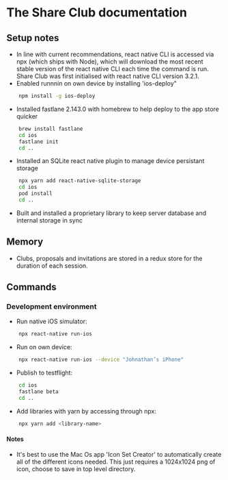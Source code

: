 # The Share Club documentation
## Setup notes
- In line with current recommendations, react native CLI is accessed via npx (which ships with Node), which will download the most recent stable version of the react native CLI each time the command is run. Share Club was first initialised with react native CLI version 3.2.1.
- Enabled runnnin on own device by installing 'ios-deploy"
```zsh
    npm install -g ios-deploy
```
- Installed fastlane 2.143.0 with homebrew to help deploy to the app store quicker
```zsh
    brew install fastlane
    cd ios
    fastlane init
    cd ..
```
- Installed an SQLite react native plugin to manage device persistant storage
```zsh
    npx yarn add react-native-sqlite-storage
    cd ios
    pod install
    cd ..
```
- Built and installed a proprietary library to keep server database and internal storage in sync
## Memory
- Clubs, proposals and invitations are stored in a redux store for the duration of each session.
## Commands
### Development environment
- Run native iOS simulator: 
```zsh
    npx react-native run-ios
```
- Run on own device:
```zsh
    npx react-native run-ios --device "Johnathan’s iPhone"
```
- Publish to testflight:
```zsh
    cd ios
    fastlane beta
    cd ..
```
- Add libraries with yarn by accessing through npx:
```zsh
    npx yarn add <library-name>
```
#### Notes
- It's best to use the Mac Os app 'Icon Set Creator' to automatically create all of the different icons needed. This just requires a 1024x1024 png of icon, choose to save in top level directory.